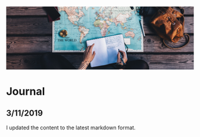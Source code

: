 ![Journal](../../img/journal.jpg)

# Journal

## 3/11/2019

I updated the content to the latest markdown format.

